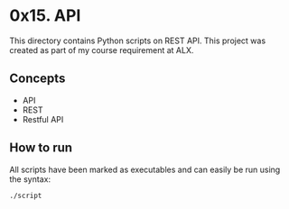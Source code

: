 # 0x15. API
This directory contains Python scripts on REST API. This project was created as part of my course requirement at ALX.

## Concepts
* API
* REST
* Restful API

## How to run
All scripts have been marked as executables and can easily be run using the syntax:

`./script`
